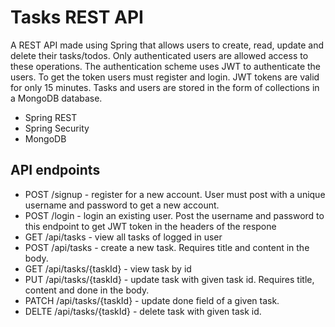 # Tasks REST API

A REST API made using Spring that allows users to create, read, update and delete their tasks/todos. Only authenticated users are allowed access to these operations. The authentication scheme uses JWT to authenticate the users. To get the token users must register and login. JWT tokens are valid for only 15 minutes. Tasks and users are stored in the form of collections in a MongoDB database.

- Spring REST
- Spring Security
- MongoDB

## API endpoints

- POST /signup - register for a new account. User must post with a unique username and password to get a new account.
- POST /login - login an existing user. Post the username and password to this endpoint to get JWT token in the headers of the respone
- GET /api/tasks - view all tasks of logged in user
- POST /api/tasks - create a new task. Requires title and content in the body.
- GET /api/tasks/{taskId} - view task by id
- PUT /api/tasks/{taskId} - update task with given task id. Requires title, content and done in the body.
- PATCH /api/tasks/{taskId} - update done field of a given task.
- DELTE /api/tasks/{taskId} - delete task with given task id.